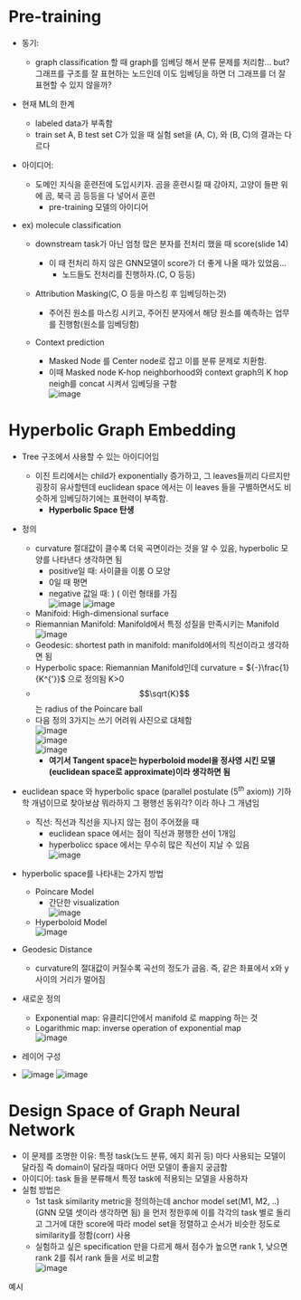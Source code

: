 # Pre-training
* 동기:
  * graph classification 할 때 graph를 임베딩 해서 분류 문제를 처리함... but? 그래프를 구조를 잘 표현하는 노드인데 이도 임베딩을 하면 더 그래프를 더 잘 표현할 수 있지 않을까?
 
* 현재 ML의 한계
  * labeled data가 부족함
  * train set A, B    test set C가 있을 때 실험 set을 (A, C), 와 (B, C)의 결과는 다르다
 
* 아이디어:
  * 도메인 지식을 훈련전에 도입시키자. 곰을 훈련시킬 때 강아지, 고양이 들판 위에 곰, 북극 곰 등등을 다 넣어서 훈련
    * pre-training 모델의 아이디어
   
* ex) molecule classification
  * downstream task가 아닌 엄청 많은 분자를 전처리 했을 때 score(slide 14)
    * 이 때 전처리 하지 않은 GNN모델이 score가 더 좋게 나올 때가 있었음...
      * 노드들도 전처리를 진행하자.(C, O 등등)
  * Attribution Masking(C, O 등을 마스킹 후 임베딩하는것)
    * 주어진 원소를 마스킹 시키고, 주어진 분자에서 해당 원소를 예측하는 업무를 진행함(원소를 임베딩함)
   
  * Context prediction
    * Masked Node 를 Center node로 잡고 이를 분류 문제로 치환함.
    * 이때 Masked node K-hop neighborhood와 context graph의 K hop neigh를 concat 시켜서 임베딩을 구함 <br>![image](https://github.com/Jiwon96/papers/assets/65645796/da35688c-a5d3-4706-81cc-b1b666067a22)

# Hyperbolic Graph Embedding
* Tree 구조에서 사용할 수 있는 아이디어임
  * 이진 트리에서는 child가 exponentially 증가하고, 그 leaves들끼리 다르지만 굉장히 유사할텐데 euclidean space 에서는 이 leaves 들을 구별하면서도 비슷하게 임베딩하기에는 표현력이 부족함.
    * <b>Hyperbolic Space 탄생</b>
* 정의
  * curvature 절대값이 클수록 더욱 곡면이라는 것을 알 수 있음, hyperbolic 모양를 나타낸다 생각하면 됨
    * positive일 때: 사이클을 이룸 O 모양
    * 0일 때 평면
    * negative 값일 때: ) ( 이런 형태를 가짐<br>![image](https://github.com/Jiwon96/papers/assets/65645796/79600234-f669-4b86-814e-109350f3ae46) ![image](https://github.com/Jiwon96/papers/assets/65645796/29d84fa3-927a-407a-a038-69a3f286bd83)
  * Manifoid: High-dimensional surface
  * Riemannian Manifold: Manifold에서 특정 성질을 만족시키는 Manifold <br>![image](https://github.com/Jiwon96/papers/assets/65645796/f06cef85-4787-44d0-81bd-37ba582c70fa)
  * Geodesic: shortest path in manifold: manifold에서의 직선이라고 생각하면 됨
  * Hyperbolic space: Riemannian Manifold인데 curvature = ${-}\frac{1}{K^{'}}$ 으로 정의됨 K>0
  * $$\sqrt{K}$$ 는 radius of the Poincare ball
  * 다음 정의 3가지는 쓰기 어려워 사진으로 대체함 <br>![image](https://github.com/Jiwon96/papers/assets/65645796/2b27b597-2227-4969-aa73-0fbd03612de0)<br>![image](https://github.com/Jiwon96/papers/assets/65645796/38c60dd9-63da-4ed8-989f-a820b405591b)<br>![image](https://github.com/Jiwon96/papers/assets/65645796/7637bce3-ab9c-4cca-a246-56030e45da7b)
    * <b>여기서 Tangent space는 hyperboloid model을 정사영 시킨 모델(euclidean space로 approximate)이라 생각하면 됨 </b>


* euclidean space 와 hyperbolic space (parallel postulate ($5^{th}$ axiom)) 기하학 개념이므로 찾아보삼 뭐라하지 그 평행선 동위각? 이라 하나 그 개념임
  * 직선: 직선과 직선을 지나지 않는 점이 주어졌을 때 
    * euclidean space 에서는 점이 직선과 평행한 선이 1개임
    * hyperbolicc space 에서는 무수히 많은 직선이 지날 수 있음 <br>![image](https://github.com/Jiwon96/papers/assets/65645796/fd698d4f-dbec-432f-9191-1fd9dbef35f5)
   
* hyperbolic space를 나타내는 2가지 방법
  * Poincare Model
    * 간단한 visualization <br>![image](https://github.com/Jiwon96/papers/assets/65645796/27b23ecf-27d9-465b-8801-c406e7c886ff)
  * Hyperboloid Model <br>![image](https://github.com/Jiwon96/papers/assets/65645796/258b59e9-48ce-4e5f-b2fa-4e2fdc8ce28d)

* Geodesic Distance
  * curvature의 절대값이 커질수록 곡선의 정도가 굽음. 즉, 같은 좌표에서 x와 y사이의 거리가 멀어짐
 
* 새로운 정의
  * Exponential map: 유클리디안에서 manifold 로 mapping 하는 것
  * Logarithmic map: inverse operation of exponential map<br>![image](https://github.com/Jiwon96/papers/assets/65645796/6f224655-2374-4988-8a71-66b2922ff33a)

* 레이어 구성
* ![image](https://github.com/Jiwon96/papers/assets/65645796/a5b46eeb-b299-4f67-a05c-d2a123889691) ![image](https://github.com/Jiwon96/papers/assets/65645796/a5b57db0-b375-48f6-9dbb-92baba9d39ec)


# Design Space of Graph Neural Network
* 이 문제를 조명한 이유: 특정 task(노드 분류, 에지 회귀 등) 마다 사용되는 모델이 달라짐 즉 domain이 달라질 때마다 어떤 모델이 좋을지 궁금함
* 아이디어: task 들을 분류해서 특정 task에 적용되는 모델을 사용하자
* 실험 방법은
  * 1st task similarity metric을 정의하는데 anchor model set(M1, M2, ..)(GNN 모델 셋이라 생각하면 됨) 을 먼저 정한후에 이를 각각의 task 별로 돌리고 그거에 대한 score에 따라 model set을 정렬하고 순서가 비슷한 정도로 similarity를 정함(corr) 사용
  * 실험하고 싶은 specification 만을 다르게 해서 점수가 높으면 rank 1, 낮으면 rank 2를 줘서 rank 들을 서로 비교함<br>![image](https://github.com/Jiwon96/papers/assets/65645796/a10c75c4-9bbc-4ef6-aab7-7b6a0e18d23a)


예시 



  

